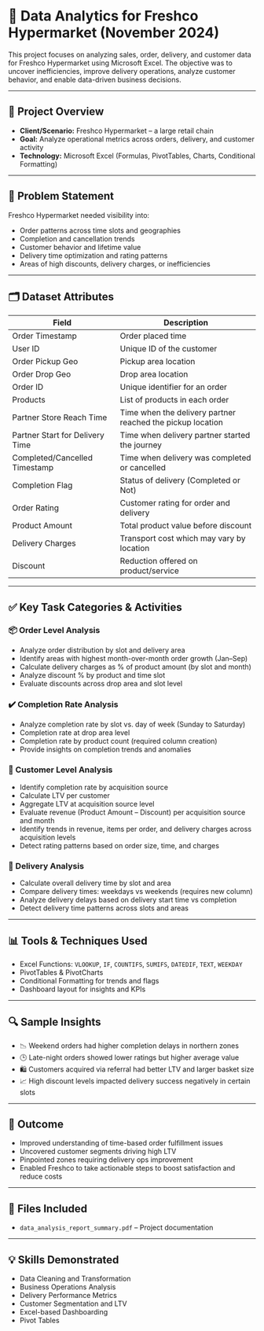 # 🛒 Data Analytics for Freshco Hypermarket (November 2024)

This project focuses on analyzing sales, order, delivery, and customer data for Freshco Hypermarket using Microsoft Excel. The objective was to uncover inefficiencies, improve delivery operations, analyze customer behavior, and enable data-driven business decisions.

---

## 📌 Project Overview

- **Client/Scenario:** Freshco Hypermarket – a large retail chain
- **Goal:** Analyze operational metrics across orders, delivery, and customer activity
- **Technology:** Microsoft Excel (Formulas, PivotTables, Charts, Conditional Formatting)

---

## 🎯 Problem Statement

Freshco Hypermarket needed visibility into:

- Order patterns across time slots and geographies  
- Completion and cancellation trends  
- Customer behavior and lifetime value  
- Delivery time optimization and rating patterns  
- Areas of high discounts, delivery charges, or inefficiencies  

---

## 🗂️ Dataset Attributes

| Field                          | Description                                                                 |
|--------------------------------|-----------------------------------------------------------------------------|
| Order Timestamp                | Order placed time                                                          |
| User ID                        | Unique ID of the customer                                                  |
| Order Pickup Geo               | Pickup area location                                                       |
| Order Drop Geo                 | Drop area location                                                         |
| Order ID                       | Unique identifier for an order                                             |
| Products                       | List of products in each order                                             |
| Partner Store Reach Time       | Time when the delivery partner reached the pickup location                 |
| Partner Start for Delivery Time| Time when delivery partner started the journey                             |
| Completed/Cancelled Timestamp  | Time when delivery was completed or cancelled                             |
| Completion Flag                | Status of delivery (Completed or Not)                                      |
| Order Rating                   | Customer rating for order and delivery                                     |
| Product Amount                 | Total product value before discount                                        |
| Delivery Charges               | Transport cost which may vary by location                                  |
| Discount                       | Reduction offered on product/service                                       |

---

## ✅ Key Task Categories & Activities

### 📦 Order Level Analysis
- Analyze order distribution by slot and delivery area
- Identify areas with highest month-over-month order growth (Jan–Sep)
- Calculate delivery charges as % of product amount (by slot and month)
- Analyze discount % by product and time slot
- Evaluate discounts across drop area and slot level

### ✔️ Completion Rate Analysis
- Analyze completion rate by slot vs. day of week (Sunday to Saturday)
- Completion rate at drop area level
- Completion rate by product count (required column creation)
- Provide insights on completion trends and anomalies

### 👥 Customer Level Analysis
- Identify completion rate by acquisition source
- Calculate LTV per customer
- Aggregate LTV at acquisition source level
- Evaluate revenue (Product Amount – Discount) per acquisition source and month
- Identify trends in revenue, items per order, and delivery charges across acquisition levels
- Detect rating patterns based on order size, time, and charges

### 🚚 Delivery Analysis
- Calculate overall delivery time by slot and area
- Compare delivery times: weekdays vs weekends (requires new column)
- Analyze delivery delays based on delivery start time vs completion
- Detect delivery time patterns across slots and areas

---

## 📊 Tools & Techniques Used

- Excel Functions: `VLOOKUP`, `IF`, `COUNTIFS`, `SUMIFS`, `DATEDIF`, `TEXT`, `WEEKDAY`
- PivotTables & PivotCharts
- Conditional Formatting for trends and flags
- Dashboard layout for insights and KPIs

---

## 🔍 Sample Insights

- 📉 Weekend orders had higher completion delays in northern zones
- 🕒 Late-night orders showed lower ratings but higher average value
- 🛍️ Customers acquired via referral had better LTV and larger basket size
- 📈 High discount levels impacted delivery success negatively in certain slots

---

## 🧠 Outcome

- Improved understanding of time-based order fulfillment issues
- Uncovered customer segments driving high LTV
- Pinpointed zones requiring delivery ops improvement
- Enabled Freshco to take actionable steps to boost satisfaction and reduce costs

---

## 📁 Files Included

- `data_analysis_report_summary.pdf` – Project documentation

---

## 💡 Skills Demonstrated

- Data Cleaning and Transformation
- Business Operations Analysis
- Delivery Performance Metrics
- Customer Segmentation and LTV
- Excel-based Dashboarding
- Pivot Tables


